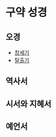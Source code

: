 # 구약 성경

## 오경
* [창세기](1_오경/1_창세기/README.md)
* [탈출기](1_오경/1_탈출기/README.md)

## 역사서

## 시서와 지혜서

## 예언서